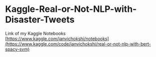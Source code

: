 # Kaggle-Real-or-Not-NLP-with-Disaster-Tweets

Link of my Kaggle Notebooks
[https://www.kaggle.com/janvichokshi/notebooks](https://www.kaggle.com/code/janvichokshi/real-or-not-nlp-with-bert-spacy-svm)

